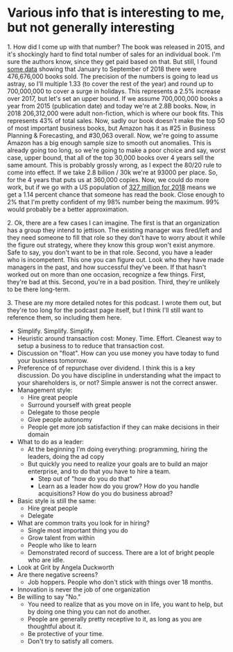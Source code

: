 # Various info that is interesting to me, but not generally interesting

<a name="1">1.</a> How did I come up with that number?  The book was released in 2015, and it's shockingly hard to find total number of sales for an individual book.  I'm sure the authors know, since they get paid based on that.  But still, I found [some data](https://www.publishersweekly.com/pw/by-topic/industry-news/bookselling/article/78257-print-unit-sales-up-in-2018-to-date.html) showing that January to September of 2018 there were 476,676,000 books sold.  The precision of the numbers is going to lead us astray, so I'll multiple 1.33 (to cover the rest of the year) and round up to 700,000,000 to cover a surge in holidays.  This represents a 2.5% increase over 2017, but let's set an upper bound.  If we assume 700,000,000 books a year from 2015 (publication date) and today we're at 2.8B books.  Now, in 2018 206,312,000 were adult non-fiction, which is where our book fits.  This represents 43% of total sales.  Now, sadly our book doesn't make the top 50 of most important business books, but Amazon has it as #25 in Business Planning & Forecasting, and #30,063 overall.  Now, we're going to assume Amazon has a big enough sample size to smooth out anomalies.  This is already going too long, so we're going to make a poor choice and say, worst case, upper bound, that all of the top 30,000 books over 4 years sell the same amount.  This is probably grossly wrong, as I expect the 80/20 rule to come into effect.  If we take 2.8 billion / 30k we're at 93000 per place.  So, for the 4 years that puts us at 360,000 copies.  Now, we could do more work, but if we go with a US population of [327 million for 2018](https://www.census.gov/popclock/) means we get a 1.14 percent chance that someone has read the book.  Close enough to 2% that I'm pretty confident of my 98% number being the maximum.  99% would probably be a better approximation.

<a name="2">2.</a> Ok, there are a few cases I can imagine.  The first is that an organization has a group they intend to jettison.  The existing manager was fired/left and they need someone to fill that role so they don't have to worry about it while the figure out strategy, where they know this group won't exist anymore.  Safe to say, you don't want to be in that role.  Second, you have a leader who is incompetent.  This one you can figure out.  Look who they have made managers in the past, and how successful they've been.  If that hasn't worked out on more than one occasion, recognize a few things.  First, they're bad at this.  Second, you're in a bad position.  Third, they're unlikely to be there long-term.

<a name="3">3.</a> These are my more detailed notes for this podcast.  I wrote them out, but they're too long for the podcast page itself, but I think I'll still want to reference them, so including them here.

  * Simplify.  Simplify.  Simplify.
  * Heuristic around transaction cost:  Money.  Time.  Effort.  Cleanest way to setup a business to to reduce that transaction cost.
  * Discussion on "float".  How can you use money you have today to fund your business tomorrow.
  * Preference of of repurchase over dividend.  I think this is a key discussion.  Do you have discipline in understanding what the impact to your shareholders is, or not?  Simple answer is not the correct answer.
  * Management style:
    * Hire great people
    * Surround yourself with great people
    * Delegate to those people
    * Give people autonomy
    * People get more job satisfaction if they can make decisions in their domain
  * What to do as a leader:
    * At the beginning I'm doing everything:  programming, hiring the leaders, doing the ad copy
    * But quickly you need to realize your goals are to build an major enterprise, and to do that you have to hire a team.
      * Step out of "how do you do that"
      * Learn as a leader how do you grow?  How do you handle acquisitions?  How do you do business abroad?
  * Basic style is still the same:
      * Hire great people
      * Delegate
  * What are common traits you look for in hiring?
    * Single most important thing you do
    * Grow talent from within
    * People who like to learn
    * Demonstrated record of success.  There are a lot of bright people who are idle.
  * Look at Grit by Angela Duckworth
  * Are there negative screens?
    * Job hoppers.  People who don't stick with things over 18 months.
  * Innovation is never the job of one organization
  * Be willing to say "No."
    * You need to realize that as you move on in life, you want to help, but by doing one thing you can not do another.
    * People are generally pretty receptive to it, as long as you are thoughtful about it.
    * Be protective of your time.
    * Don't try to satisfy all comers.
